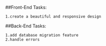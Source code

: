 ##Front-End Tasks:

    1.create a beautiful and responsive design

##Back-End Tasks:

    1.add database migration feature
    2.handle errors
